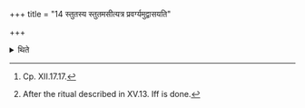 +++
title = "14 स्तुतस्य स्तुतमसीत्यत्र प्रवर्ग्यमुद्वासयति"

+++

<details><summary>थिते</summary>

14.  “You are the praised of the praised."[^1] I At this stage (i.e. now)[^2] the Adhvaryu throws away the Pravarova (-material).  

[^1]: Cp. XII.17.17.   

[^2]: After the ritual described in XV.13. Iff is done.  

</details>
